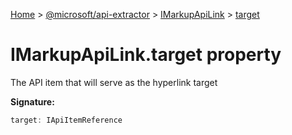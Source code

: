 [Home](./index) &gt; [@microsoft/api-extractor](./api-extractor.md) &gt; [IMarkupApiLink](./api-extractor.imarkupapilink.md) &gt; [target](./api-extractor.imarkupapilink.target.md)

# IMarkupApiLink.target property

The API item that will serve as the hyperlink target

**Signature:**
```javascript
target: IApiItemReference
```
